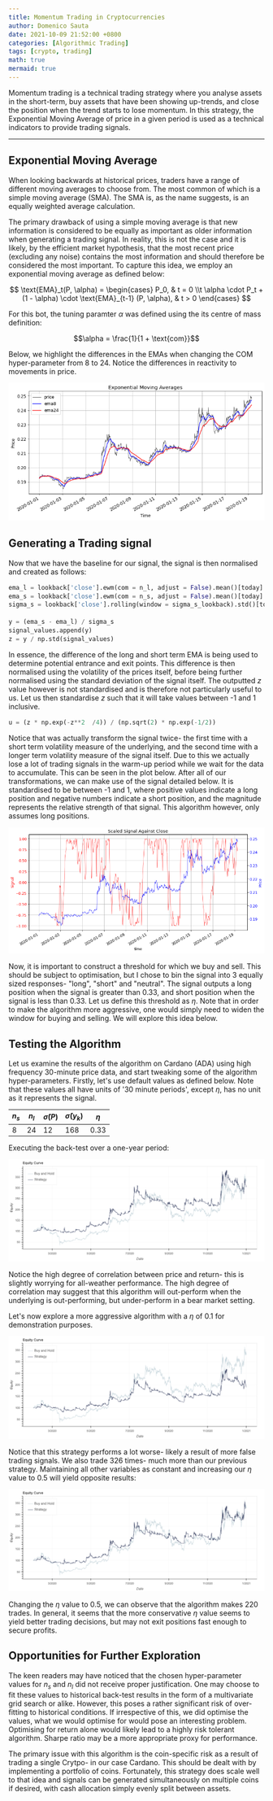 ```yaml
---
title: Momentum Trading in Cryptocurrencies
author: Domenico Sauta
date: 2021-10-09 21:52:00 +0800
categories: [Algorithmic Trading]
tags: [crypto, trading]
math: true
mermaid: true
---
```


Momentum trading is a technical trading strategy where you analyse assets in the short-term, buy assets that have been showing up-trends, and close the position when the trend starts to lose momentum. In this strategy, the Exponential Moving Average of price in a given period is used as  a technical indicators to provide trading signals.

---

## Exponential Moving Average

When looking backwards at historical prices, traders have a range of different moving averages to choose from. The most common of which is a simple moving average (SMA). The SMA is, as the name suggests, is an equally weighted average calculation.

The primary drawback of using a simple moving average is that new information is considered to be equally as important as older information when generating a trading signal. In reality, this is not the case and it is likely, by the efficient market hypothesis, that the most recent price (excluding any noise) contains the most information and should therefore be considered the most important. To capture this idea, we employ an exponential moving average as defined below:

$$
\text{EMA}_t(P, \alpha) =
\begin{cases}
P_0, & t = 0 \\t
\alpha \cdot P_t + (1 - \alpha) \cdot \text{EMA}_{t-1} (P, \alpha), & t > 0
\end{cases}
$$

For this bot, the tuning paramter $\alpha$ was defined using the its centre of mass definition:

$$\alpha = \frac{1}{1 + \text{com}}$$

Below, we highlight the differences in the EMAs when changing the COM hyper-parameter from 8 to 24. Notice the differences in reactivity to movements in price.

![ema_demo](/assets/2021-10-10/ema_demo.PNG)

## Generating a Trading signal

Now that we have the baseline for our signal, the signal is then normalised and created as follows:

```python
ema_l = lookback['close'].ewm(com = n_l, adjust = False).mean()[today]
ema_s = lookback['close'].ewm(com = n_s, adjust = False).mean()[today]
sigma_s = lookback['close'].rolling(window = sigma_s_lookback).std()[today]

y = (ema_s - ema_l) / sigma_s
signal_values.append(y)
z = y / np.std(signal_values)
```

In essence, the difference of the long and short term EMA is being used to determine potential entrance and exit points. This difference is then normalised using the volatility of the prices itself, before being further normalised using the standard deviation of the signal itself. The outputted *z* value however is not standardised and is therefore not particularly useful to us. Let us then standardise *z* such that it will take values between -1 and 1 inclusive.   

```python
u = (z * np.exp(-z**2  /4)) / (np.sqrt(2) * np.exp(-1/2))
```
Notice that was actually transform the signal twice- the first time with a short term volatility measure of the underlying, and the second time with a longer term volatility measure of the signal itself. Due to this we actually lose a lot of trading signals in the warm-up period while we wait for the data to accumulate. This can be seen in the plot below. After all of our transformations, we can make use of the signal detailed below. It is standardised to be between -1 and 1, where positive values indicate a long position and negative numbers indicate a short position, and the magnitude represents the relative strength of that signal. This algorithm however, only assumes long positions.

![signal](/assets/2021-10-10/signal.PNG)

Now, it is important to construct a threshold for which we buy and sell. This should be subject to optimisation, but I chose to bin the signal into 3 equally sized responses- "long", "short" and "neutral". The signal outputs a long position when the signal is greater than 0.33, and short position when the signal is less than 0.33. Let us define this threshold as $\eta$. Note that in order to make the algorithm more aggressive, one would simply need to widen the window for buying and selling. We will explore this idea below.

## Testing the Algorithm

Let us examine the results of the algorithm on Cardano (ADA) using high frequency 30-minute price data, and start tweaking some of the algorithm hyper-parameters. Firstly, let's use default values as defined below. Note that these values all have units of '30 minute periods', except $\eta$, has no unit as it represents the signal.

|$n_s$|$n_l$|$\hat \sigma(P)$|$\hat \sigma(y_k)$|$\eta$|
|---|---|---|---|---|
|8   | 24  | 12 | 168  | 0.33   |

Executing the back-test over a one-year period:

![default_ada](/assets/2021-10-10/default_ada.PNG)

Notice the high degree of correlation between price and return- this is slightly worrying for all-weather performance. The high degree of correlation may suggest that this algorithm will out-perform when the underlying is out-performing, but under-perform in a bear market setting.

Let's now explore a more aggressive algorithm with a $\eta$ of 0.1 for demonstration purposes.

![low_eta](/assets/2021-10-10/low_eta.PNG)

Notice that this strategy performs a lot worse- likely a result of more false trading signals. We also trade 326 times- much more than our previous strategy. Maintaining all other variables as constant and increasing our $\eta$ value to 0.5 will yield opposite results:

![high_eta](/assets/2021-10-10/high_eta.PNG)

Changing the $\eta$ value to 0.5, we can observe that the algorithm makes 220 trades. In general, it seems that the more conservative $\eta$ value seems to yield better trading decisions, but may not exit positions fast enough to secure profits.

## Opportunities for Further Exploration

The keen readers may have noticed that the chosen hyper-parameter values for $n_s$ and $n_l$ did not receive proper justification. One may choose to fit these values to historical back-test results in the form of a multivariate grid search or alike. However, this poses a rather significant risk of over-fitting to historical conditions. If irrespective of this, we did optimise the values, what we would optimise for would pose an interesting problem. Optimising for return alone would likely lead to a highly risk tolerant algorithm. Sharpe ratio may be a more appropriate proxy for performance.

The primary issue with this algorithm is the coin-specific risk as a result of trading a single Crytpo- in our case Cardano. This should be dealt with by implementing a portfolio of coins. Fortunately, this strategy does scale well to that idea and signals can be generated simultaneously on multiple coins if desired, with cash allocation simply evenly split between assets.
